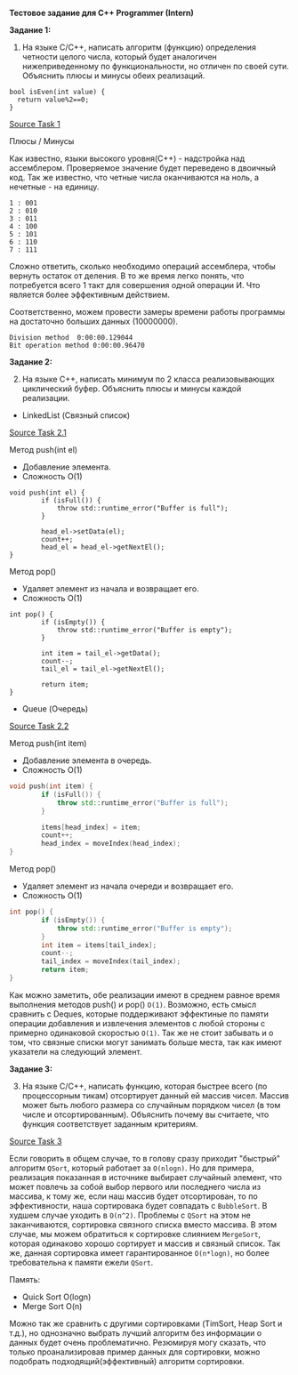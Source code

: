 **Тестовое задание для C++ Programmer (Intern)**

**Задание 1:**

1. На языке С/С++, написать алгоритм (функцию) определения четности целого числа, который будет аналогичен нижеприведенному по функциональности, но отличен по своей сути. Объяснить плюсы и минусы обеих реализаций.

```с++ 
bool isEven(int value) {
  return value%2==0;
}
```

[Source Task 1](https://github.com/aziyaev/Lesta-Intern/blob/master/IsEvenMethods.cpp)

Плюсы / Минусы

Как известно, языки высокого уровня(С++) - надстройка над ассемблером. Проверяемое значение будет переведено в двоичный код. Так же известно, что четные числа оканчиваются на ноль, а нечетные - на единицу.

``` 0 : 000
1 : 001
2 : 010
3 : 011
4 : 100
5 : 101
6 : 110
7 : 111
```
Сложно ответить, сколько необходимо операций ассемблера, чтобы вернуть остаток от деления. В то же время легко понять, что потребуется всего 1 такт для совершения одной операции И. Что является более эффективным действием.

Соответственно, можем провести замеры времени работы программы на достаточно больших данных (10000000).
```
Division method  0:00:00.129044
Bit operation method 0:00:00.96470
```

**Задание 2:**

2. На языке С++, написать минимум по 2 класса реализовывающих циклический буфер. Объяснить плюсы и минусы каждой реализации.

*  LinkedList (Связный список)

[Source Task 2.1](https://github.com/aziyaev/Lesta-Intern/blob/master/CycleBufferList.cpp)

Метод push(int el)
* Добавление элемента.
* Сложность O(1)
```с++
void push(int el) {
		if (isFull()) {
			throw std::runtime_error("Buffer is full");
		}

		head_el->setData(el);
		count++;
		head_el = head_el->getNextEl();
}
```

Метод pop()
* Удаляет элемент из начала и возвращает его.
* Сложность O(1)
```с++
int pop() {
		if (isEmpty()) {
			throw std::runtime_error("Buffer is empty");
		}

		int item = tail_el->getData();
		count--;
		tail_el = tail_el->getNextEl();

		return item;
}
```

* Queue (Очередь)

[Source Task 2.2](https://github.com/aziyaev/Lesta-Intern/blob/master/CycleBufferQueue.cpp)

Метод push(int item)
* Добавление элемента в очередь.
* Сложность O(1)
```c++
void push(int item) {
		if (isFull()) {
			throw std::runtime_error("Buffer is full");
		}

		items[head_index] = item;
		count++;
		head_index = moveIndex(head_index);
}
```

Метод pop()
* Удаляет элемент из начала очереди и возвращает его.
* Сложность O(1)
```c++
int pop() {
		if (isEmpty()) {
			throw std::runtime_error("Buffer is empty");
		}
		int item = items[tail_index];
		count--;
		tail_index = moveIndex(tail_index);
		return item;
}
```

Как можно заметить, обе реализации имеют в среднем равное время выполнения методов push() и pop() ```O(1)```. Возможно, есть смысл сравнить с Deques, которые поддерживают эффектиные по памяти операции добавления и извлечения элементов с любой стороны с примерно одинаковой скоростью ```O(1)```. Так же не стоит забывать и о том, что связные списки могут занимать больше места, так как имеют указатели на следующий элемент.

**Задание 3:**

3. На языке С/С++, написать функцию, которая быстрее всего (по процессорным тикам) отсортирует данный ей массив чисел. Массив может быть любого размера со случайным порядком чисел (в том числе и отсортированным). Объяснить почему вы считаете, что функция соответствует заданным критериям.

[Source Task 3](https://github.com/aziyaev/Lesta-Intern/blob/master/Sort.cpp)

Если говорить в общем случае, то в голову сразу приходит "быстрый" алгоритм ```QSort```, который работает за ```O(nlogn)```. Но для примера, реализация показанная в источнике выбирает случайный элемент, что может повлечь за собой выбор первого или последнего числа из массива, к тому же, если наш массив будет отсортирован, то по эффективности, наша сортировака будет совпадать с ```BubbleSort```. В худшем случае уходить в ```O(n^2)```. Проблемы с ```QSort``` на этом не заканчиваются, сортировка связного списка вместо массива. В этом случае, мы можем обратиться к сортировке слиянием ```MergeSort```, которая одинаково хорошо сортирует и массив и связный список. Так же, данная сортировка имеет гарантированное ```O(n*logn)```, но более требовательна к памяти ежели ```QSort```. 

Память:
* Quick Sort O(logn)
* Merge Sort O(n)

Можно так же сравнить с другими сортировками (TimSort, Heap Sort и т.д.), но однозначно выбрать лучший алгоритм без информации о данных будет очень проблематично. Резюмируя могу сказать, что только проанализировав пример данных для сортировки, можно подобрать подходящий(эффективный) алгоритм сортировки. 
